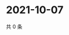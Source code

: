 # 2021-10-07

共 0 条

<!-- BEGIN WEIBO -->
<!-- 最后更新时间 Thu Oct 07 2021 01:17:03 GMT+0800 (China Standard Time) -->

<!-- END WEIBO -->
